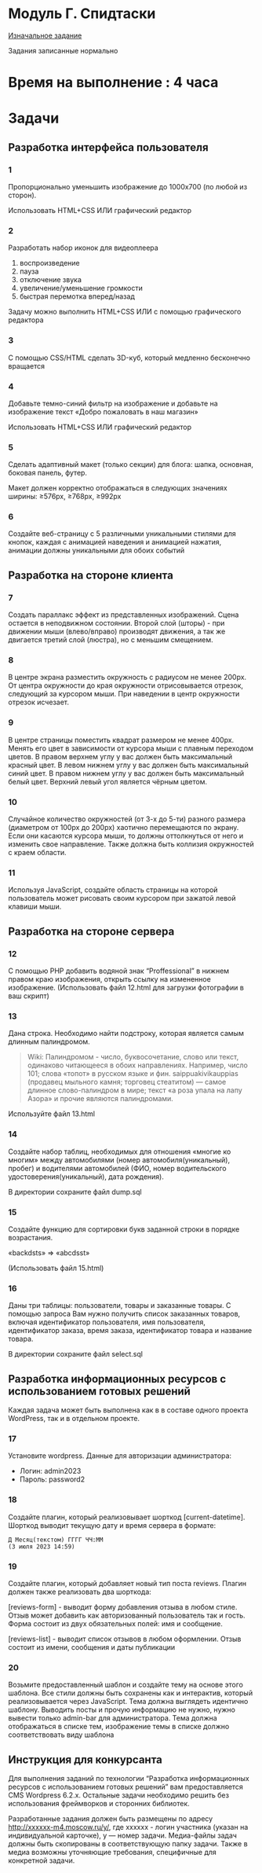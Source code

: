 # Модуль Г. Спидтаски

[Изначальное задание](/task/README.md)

Задания записанные нормально

# Время на выполнение : 4 часа


# Задачи

## Разработка интерфейса пользователя

### 1

Пропорционально уменьшить изображение до 1000x700 (по любой из сторон).

Использовать HTML+CSS ИЛИ графический редактор

### 2

Разработать набор иконок для видеоплеера

1. воспроизведение
2. пауза
3. отключение звука
4. увеличение/уменьшение громкости
5. быстрая перемотка вперед/назад

Задачу можно выполнить HTML+CSS ИЛИ с помощью графического редактора

### 3

С помощью CSS/HTML сделать 3D-куб, который медленно бесконечно вращается

### 4

Добавьте темно-синий фильтр на изображение и добавьте на изображение
текст «Добро пожаловать в наш магазин»

Использовать HTML+CSS ИЛИ графический редактор

### 5

Сделать адаптивный макет (только секции) для блога: шапка, основная, боковая панель, футер.

Макет должен корректно отображаться в следующих значениях ширины: ≥576px, ≥768px, ≥992px

### 6

Создайте веб-страницу с 5 различными уникальными стилями для кнопок, каждая с анимацией
наведения и анимацией нажатия, анимации должны уникальными для обоих событий

## Разработка на стороне клиента

### 7

Создать параллакс эффект из представленных изображений.
Сцена остается в неподвижном состоянии. Второй слой (шторы) -
при движении мыши (влево/вправо) производят движения, а
так же двигается третий слой (люстра), но с меньшим смещением.

### 8

В центре экрана разместить окружность с радиусом не менее
200px. От центра окружности до
края окружности отрисовывается отрезок,
следующий за курсором мыши. При наведении в
центр окружности отрезок исчезает.

### 9

В центре страницы поместить квадрат размером не менее 400px. Менять его цвет в
зависимости от курсора мыши с плавным переходом цветов. В правом верхнем углу у вас
должен быть максимальный красный цвет. В левом нижнем углу у вас должен быть
максимальный синий цвет. В правом нижнем углу у вас должен быть максимальный белый
цвет. Верхний левый угол является чёрным цветом.

### 10

Случайное количество окружностей (от 3-х до 5-ти) разного размера
(диаметром от 100px до 200px) хаотично перемещаются по экрану.
Если они касаются курсора мыши, то должны оттолкнуться от него и
изменить свое направление. Также должна быть коллизия окружностей
с краем области.

### 11

Используя JavaScript, создайте область страницы на которой пользователь
может рисовать своим курсором при зажатой левой клавиши мыши.

## Разработка на стороне сервера

### 12

С помощью PHP добавить водяной знак “Proffessional” в нижнем правом краю изображения,
открыть ссылку на измененное изображение.
(Использовать файл 12.html для загрузки фотографии в ваш скрипт)

### 13

Дана строка. Необходимо найти подстроку, которая является самым длинным палиндромом.

> Wiki: Палиндромом - число, буквосочетание, слово или текст, одинаково читающееся в
> обоих направлениях. Например, число 101; слова «топот» в русском языке и фин.
> saippuakivikauppias (продавец мыльного камня; торговец стеатитом) — самое длинное
> слово-палиндром в мире; текст «а роза упала на лапу Азора» и прочие являются
> палиндромами.

Используйте файл 13.html

### 14

Создайте набор таблиц, необходимых для отношения «многие ко многим» между
автомобилями (номер автомобиля(уникальный), пробег) и водителями автомобилей (ФИО,
номер водительского удостоверения(уникальный), дата рождения).

В директории сохраните файл dump.sql

### 15

Создайте функцию для сортировки букв заданной строки в порядке возрастания.

«backdsts» => «abcdsst»

(Использовать файл 15.html)

### 16
Даны три таблицы: пользователи, товары и заказанные товары. С помощью запроса Вам нужно
получить список заказанных товаров, включая идентификатор пользователя, имя пользователя,
идентификатор заказа, время заказа, идентификатор товара и название товара.

В директории сохраните файл select.sql

## Разработка информационных ресурсов с использованием готовых решений

Каждая задача может быть выполнена как в в составе одного проекта WordPress, так и в
отдельном проекте.

### 17

Установите wordpress. Данные для авторизации администратора:

- Логин: admin2023
- Пароль: password2

### 18

Создайте плагин, который реализовывает шорткод [current-datetime]. Шорткод выводит
текущую дату и время сервера в формате:

```
Д Месяц(текстом) ГГГГ ЧЧ:ММ
(3 июля 2023 14:59)
```

### 19

Создайте плагин, который добавляет новый тип поста reviews. Плагин должен также
реализовать два шорткода:

[reviews-form] - выводит форму добавления отзыва в любом стиле. Отзыв может добавить как
авторизованный пользователь так и гость. Форма состоит из двух обязательных полей: имя и
сообщение.

[reviews-list] - выводит список отзывов в любом оформлении. Отзыв состоит из имени,
сообщения и даты публикации

### 20

Возьмите предоставленный шаблон и создайте тему на основе этого шаблона. Все стили
должны быть сохранены как и интерактив, который реализовывается через JavaScript. Тема
должна выглядеть идентично шаблону. Выводить посты и прочую информацию не нужно,
нужно вывести только admin-bar для администратора. Тема должна отображаться в списке тем,
изображение темы в списке должно соответствовать виду шаблона

## Инструкция для конкурсанта

Для выполнения заданий по технологии “Разработка информационных ресурсов с использованием готовых
решений” вам предоставляется CMS Wordpress 6.2.x. Остальные задачи необходимо решить без использования
фреймворков и сторонних библиотек.

Разработанные задания должен быть размещены по адресу http://xxxxxx-m4.moscow.ru/y/, где xxxxxx - логин
участника (указан на индивидуальной карточке), y — номер задачи. Медиа-файлы задач должны быть
скопированы в соответствующую папку задачи. Также в медиа возможны уточняющие требования,
специфичные для конкретной задачи.